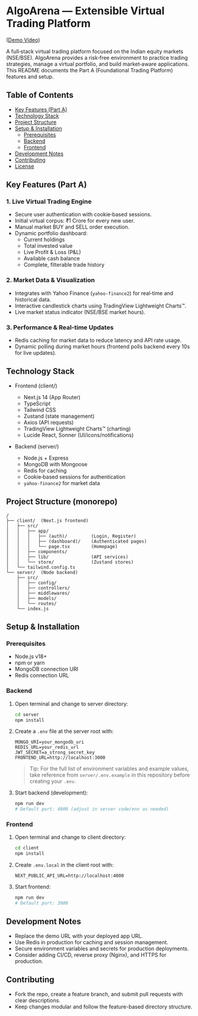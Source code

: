 # AlgoArena — Extensible Virtual Trading Platform

([Demo Video](https://www.loom.com/share/883a5486587e4354bb889ecfbbb594dc?sid=fd8f6f3e-a602-4a47-94fe-6426a5e01703)) <!-- Replace with your actual URL -->

A full‑stack virtual trading platform focused on the Indian equity markets (NSE/BSE). AlgoArena provides a risk‑free environment to practice trading strategies, manage a virtual portfolio, and build market‑aware applications. This README documents the Part A (Foundational Trading Platform) features and setup.

## Table of Contents

- [Key Features (Part A)](#key-features-part-a)
- [Technology Stack](#technology-stack)
- [Project Structure](#project-structure)
- [Setup & Installation](#setup--installation)
  - [Prerequisites](#prerequisites)
  - [Backend](#backend)
  - [Frontend](#frontend)
- [Development Notes](#development-notes)
- [Contributing](#contributing)
- [License](#license)

## Key Features (Part A)

### 1. Live Virtual Trading Engine

- Secure user authentication with cookie‑based sessions.
- Initial virtual corpus: ₹1 Crore for every new user.
- Manual market BUY and SELL order execution.
- Dynamic portfolio dashboard:
  - Current holdings
  - Total invested value
  - Live Profit & Loss (P&L)
  - Available cash balance
  - Complete, filterable trade history

### 2. Market Data & Visualization

- Integrates with Yahoo Finance (`yahoo‑finance2`) for real‑time and historical data.
- Interactive candlestick charts using TradingView Lightweight Charts™.
- Live market status indicator (NSE/BSE market hours).

### 3. Performance & Real‑time Updates

- Redis caching for market data to reduce latency and API rate usage.
- Dynamic polling during market hours (frontend polls backend every 10s for live updates).

## Technology Stack

- Frontend (client/)

  - Next.js 14 (App Router)
  - TypeScript
  - Tailwind CSS
  - Zustand (state management)
  - Axios (API requests)
  - TradingView Lightweight Charts™ (charting)
  - Lucide React, Sonner (UI/icons/notifications)

- Backend (server/)
  - Node.js + Express
  - MongoDB with Mongoose
  - Redis for caching
  - Cookie‑based sessions for authentication
  - `yahoo‑finance2` for market data

## Project Structure (monorepo)

```
/
├── client/  (Next.js frontend)
│   ├── src/
│   │   ├── app/
│   │   │   ├── (auth)/         (Login, Register)
│   │   │   ├── (dashboard)/    (Authenticated pages)
│   │   │   └── page.tsx        (Homepage)
│   │   ├── components/
│   │   ├── lib/                (API services)
│   │   └── store/              (Zustand stores)
│   └── tailwind.config.ts
└── server/  (Node backend)
    ├── src/
    │   ├── config/
    │   ├── controllers/
    │   ├── middlewares/
    │   ├── models/
    │   └── routes/
    └── index.js
```

## Setup & Installation

### Prerequisites

- Node.js v18+
- npm or yarn
- MongoDB connection URI
- Redis connection URL

### Backend

1. Open terminal and change to server directory:
   ```bash
   cd server
   npm install
   ```
2. Create a `.env` file at the server root with:
   ```env
   MONGO_URI=your_mongodb_uri
   REDIS_URL=your_redis_url
   JWT_SECRET=a_strong_secret_key
   FRONTEND_URL=http://localhost:3000
   ```
   > Tip: For the full list of environment variables and example values, take reference from `server/.env.example` in this repository before creating your `.env`.
3. Start backend (development):
   ```bash
   npm run dev
   # Default port: 4000 (adjust in server code/env as needed)
   ```

### Frontend

1. Open terminal and change to client directory:
   ```bash
   cd client
   npm install
   ```
2. Create `.env.local` in the client root with:
   ```env
   NEXT_PUBLIC_API_URL=http://localhost:4000
   ```
3. Start frontend:
   ```bash
   npm run dev
   # Default port: 3000
   ```

## Development Notes

- Replace the demo URL with your deployed app URL.
- Use Redis in production for caching and session management.
- Secure environment variables and secrets for production deployments.
- Consider adding CI/CD, reverse proxy (Nginx), and HTTPS for production.

## Contributing

- Fork the repo, create a feature branch, and submit pull requests with clear descriptions.
- Keep changes modular and follow the feature-based directory structure.
